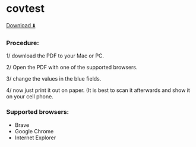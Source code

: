 # covtest

[Download ⬇️](https://anonfiles.com/z2f2b434u4/cov_test_fake_pdf)

### Procedure:
1/ download the PDF to your Mac or PC. 

2/ Open the PDF with one of the supported browsers.

3/ change the values in the blue fields.

4/ now just print it out on paper. (It is best to scan it afterwards and show it on your cell phone.


### Supported browsers:
- Brave
- Google Chrome
- Internet Explorer
